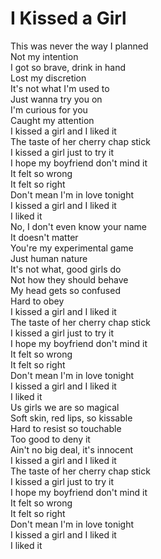 # I Kissed a Girl

This was never the way I planned  
Not my intention  
I got so brave, drink in hand  
Lost my discretion  
It's not what I'm used to  
Just wanna try you on  
I'm curious for you  
Caught my attention  
I kissed a girl and I liked it  
The taste of her cherry chap stick  
I kissed a girl just to try it  
I hope my boyfriend don't mind it  
It felt so wrong  
It felt so right  
Don't mean I'm in love tonight  
I kissed a girl and I liked it  
I liked it  
No, I don't even know your name  
It doesn't matter  
You're my experimental game  
Just human nature  
It's not what, good girls do  
Not how they should behave  
My head gets so confused  
Hard to obey  
I kissed a girl and I liked it  
The taste of her cherry chap stick  
I kissed a girl just to try it  
I hope my boyfriend don't mind it  
It felt so wrong  
It felt so right  
Don't mean I'm in love tonight  
I kissed a girl and I liked it  
I liked it  
Us girls we are so magical  
Soft skin, red lips, so kissable  
Hard to resist so touchable  
Too good to deny it  
Ain't no big deal, it's innocent  
I kissed a girl and I liked it  
The taste of her cherry chap stick  
I kissed a girl just to try it  
I hope my boyfriend don't mind it  
It felt so wrong  
It felt so right  
Don't mean I'm in love tonight  
I kissed a girl and I liked it  
I liked it

